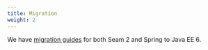 ```yaml
---
title: Migration
weight: 2
---
```


We have [migration guides](migration) for both Seam 2 and Spring to Java EE 6.
